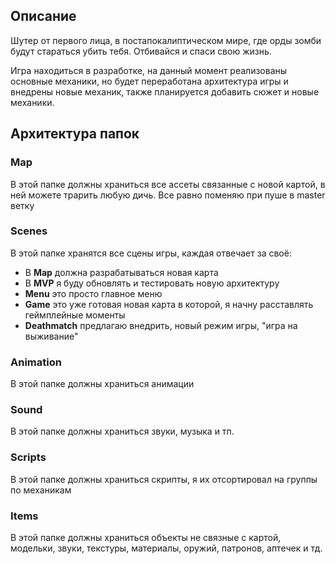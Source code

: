 ## Описание

Шутер от первого лица, в постапокалиптическом мире, где орды зомби будут стараться убить тебя. Отбивайся и спаси свою жизнь. 

Игра находиться в разработке, на данный момент реализованы основные механики, но будет переработана архитектура игры и внедрены новые механик, также планируется добавить сюжет и новые механики. 

## Архитектура папок

### Map

В этой папке должны храниться все ассеты связанные с новой картой, в ней можете трарить любую дичь. Все равно поменяю при пуше в master ветку

### Scenes

В этой папке  хранятся все сцены игры, каждая отвечает за своё:
- В **Map** должна разрабатываться новая карта
- В **MVP** я буду обновлять и тестировать новую архитектуру
- **Menu** это просто главное меню
- **Game** это уже готовая новая карта в которой, я начну расставлять геймплейные моменты 
- **Deathmatch** предлагаю внедрить, новый режим игры, "игра на выживание"

### Animation 

В этой папке должны храниться анимации

### Sound

В этой папке должны храниться звуки, музыка и тп.

### Scripts 

В этой папке должны храниться скрипты, я их отсортировал на группы по механикам

### Items

В этой папке должны храниться объекты не связные с картой, модельки, звуки, текстуры, материалы, оружий, патронов, аптечек и тд. 
